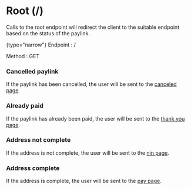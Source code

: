 # Root (/)

<include from="Snippets-PaylinkAPI.md" element-id="snippet-header" />

Calls to the root endpoint will redirect the client to the suitable endpoint based on the status of the paylink.

{type="narrow"}
Endpoint
: /

Method
: GET

### Cancelled paylink
If the paylink has been cancelled, the user will be sent to the [canceled page](paylink-canceled.md).

### Already paid
If the paylink has already been paid, the user will be sent to the [thank you page](paylink-thankyou.md).

### Address not complete
If the address is not complete, the user will be sent to the [nin page](paylink-nin.md).

### Address complete
If the address is complete, the user will be sent to the [pay page](paylink-pay.md).